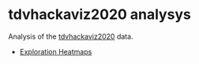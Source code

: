 tdvhackaviz2020 analysys
========================

Analysis of the [tdvhackaviz2020](https://github.com/CamembR/tdvhackaviz2020) data.

- [Exploration Heatmaps](https://camembr.github.io/tdv_hackaviz_2020/01_exploration.html)
